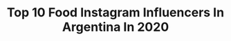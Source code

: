 ---
title: Top 10 Food Instagram Influencers In Argentina In 2020
description: >-
  Find top food Instagram influencers in Argentina in 2020. Most popular hashtags: #yomequedoencasa #cuarentena #foodie #chocolate.
platform: Instagram
profiles:
  - username: "diego_bartaburu"
    fullname: >-
      Diego Bartaburu
    location: "Argentina"
    followers: 8883
    engagement: 1667
    commentsToLikes: 0.033575
    avatar: "https://scontent-lhr8-1.cdninstagram.com/v/t51.2885-19/s320x320/45480315_290465815131020_3360563608470683648_n.jpg?_nc_ht=scontent-lhr8-1.cdninstagram.com&_nc_ohc=L0o2swe0xnkAX8EyuRv&oh=6dc4f804f828b642aa25aa3e96ac4db4&oe=5EBBF104"
    verified: false
    hashtags: "#dwclassics, #ntvggranrex, #notevagustar, #nicolasfurtado"
  - username: "angiolina_lei"
    fullname: >-
      Angela Nuñez⚜
    location: "Argentina"
    followers: 15096
    engagement: 604
    commentsToLikes: 0.041781
    avatar: "https://scontent-ssn1-1.cdninstagram.com/v/t51.2885-19/s320x320/45304424_491748351312057_7414564392848588800_n.jpg?_nc_ht=scontent-ssn1-1.cdninstagram.com&_nc_ohc=fG9KTzSPfugAX9xK24T&oh=f531ec2f7c4b22390264a4edd6e9f7e9&oe=5EA393C5"
    verified: false
    hashtags: "#love, #calm, #moments, #buenosdiasmundo"
  - username: "soledadfandino"
    fullname: >-
      Soledad Fandiño
    location: "Argentina"
    followers: 989346
    engagement: 388
    commentsToLikes: 0.011739
    avatar: "https://scontent-lhr8-1.cdninstagram.com/v/t51.2885-19/s320x320/91357786_621334485390334_4477562019498688512_n.jpg?_nc_ht=scontent-lhr8-1.cdninstagram.com&_nc_ohc=JVoC9_kaB5QAX-RpWFz&oh=ae4b69486ab8245e55b90685a55575ba&oe=5EBBF01D"
    verified: true
    hashtags: "#cuarentena, #tiktok, #repost, #tbt"
  - username: "sabryrodriguezcuack"
    fullname: >-
      Sabry Rodriguez Cuack 🐥😝♐️💙💛💙
    location: "Argentina"
    followers: 17896
    engagement: 440
    commentsToLikes: 0.030894
    avatar: "https://scontent-lhr8-1.cdninstagram.com/v/t51.2885-19/s320x320/84313584_182499279775919_3620402747557281792_n.jpg?_nc_ht=scontent-lhr8-1.cdninstagram.com&_nc_ohc=uclf9Rkm77QAX-M7lZw&oh=c5c213c2fa38a66cd7bc0765a75e34ac&oe=5EBB3612"
    verified: false
    hashtags: "#veranofan, #whisky, #tattolover, #chinchin"
  - username: "kadito_sg"
    fullname: >-
      Kadito
    location: "Argentina"
    followers: 37822
    engagement: 305
    commentsToLikes: 0.024209
    avatar: "https://scontent-lhr8-1.cdninstagram.com/v/t51.2885-19/s320x320/61550574_2321888231233980_7047472498677383168_n.jpg?_nc_ht=scontent-lhr8-1.cdninstagram.com&_nc_ohc=zHUjUEdtH2sAX-PSkiH&oh=315deb613f106e99217e3ba5cfe02644&oe=5EB970D7"
    verified: false
    hashtags: "#aholanibikinis, #quedateencasa, #cuidemosnosentretodos, #tattoos"
  - username: "gulatotal"
    fullname: >-
      GULA dice:  #QUEDATEENCASA
    location: "Argentina"
    followers: 143452
    engagement: 309
    commentsToLikes: 0.329737
    avatar: "https://scontent-lhr8-1.cdninstagram.com/v/t51.2885-19/s320x320/90094728_205326017403848_4715296400726818816_n.jpg?_nc_ht=scontent-lhr8-1.cdninstagram.com&_nc_ohc=tAapyZm86IsAX-DBcuB&oh=69f1e9e0c68e5dcc4376a0e9e2fe0431&oe=5EBD3781"
    verified: false
    hashtags: "#sorteototal, #modogula, #foodporn, #food"
  - username: "santi.repetto"
    fullname: >-
      Santiago Repetto
    location: "Argentina"
    followers: 74575
    engagement: 180
    commentsToLikes: 0.052897
    avatar: "https://scontent-lhr8-1.cdninstagram.com/v/t51.2885-19/s320x320/44812887_738231256542459_3219000442717470720_n.jpg?_nc_ht=scontent-lhr8-1.cdninstagram.com&_nc_ohc=-RUoGwpor_IAX9K2UX3&oh=2e17f8ff37fb243291d16e42397a8549&oe=5EBB8072"
    verified: false
    hashtags: "#fitcake, #pokemoncafe, #pizza, #panketo"
  - username: "laurarezmasud"
    fullname: >-
      Laura Rez Masud
    location: "Argentina"
    followers: 21291
    engagement: 266
    commentsToLikes: 0.056285
    avatar: "https://scontent-atl3-1.cdninstagram.com/v/t51.2885-19/s320x320/69424897_501310374037528_7343948885619900416_n.jpg?_nc_ht=scontent-atl3-1.cdninstagram.com&_nc_ohc=6P07ttKFTcEAX-JwYzW&oh=3f6e4a4838c27daa77b4af50d6aadeeb&oe=5EB9AD86"
    verified: false
    hashtags: "#tini, #festival, #chacras, #teatrogriego"
  - username: "unflacofatness"
    fullname: >-
      Food & Drinks
    location: "Argentina"
    followers: 58564
    engagement: 226
    commentsToLikes: 0.346574
    avatar: "https://scontent-ams4-1.cdninstagram.com/v/t51.2885-19/s320x320/89814661_205657634115577_39507789248200704_n.jpg?_nc_ht=scontent-ams4-1.cdninstagram.com&_nc_ohc=-29jug5hXdkAX9Zn-eh&oh=28b75dc8389f60af87351a31b0810966&oe=5EB93754"
    verified: false
    hashtags: "#caracas, #instagram, #chocolatecookie, #recetasfaciles"
  - username: "matuchavero"
    fullname: >-
      Matias Chavero
    location: "Argentina"
    followers: 150234
    engagement: 120
    commentsToLikes: 0.027490
    avatar: "https://scontent-ams4-1.cdninstagram.com/v/t51.2885-19/s320x320/14280438_196756697404199_1794369582_n.jpg?_nc_ht=scontent-ams4-1.cdninstagram.com&_nc_ohc=pDVKUOFkNiIAX896Zdt&oh=34245fe2b1e2dccbd131dae2f832b94d&oe=5EBA587C"
    verified: false
    hashtags: "#nueces, #naranja, #popcorn, #pascua"
---